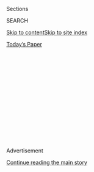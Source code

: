 <div id="app">

<div>

<div>

<div>

<div class="NYTAppHideMasthead css-1q2w90k e1suatyy0">

<div class="section css-ui9rw0 e1suatyy2">

<div class="css-eph4ug er09x8g0">

<div class="css-6n7j50">

</div>

<span class="css-1dv1kvn">Sections</span>

<div class="css-10488qs">

<span class="css-1dv1kvn">SEARCH</span>

</div>

[Skip to content](#site-content)[Skip to site
index](#site-index)

</div>

<div class="css-10698na e1huz5gh0">

</div>

</div>

<div id="masthead-bar-one" class="section hasLinks css-15hmgas e1csuq9d3">

<div class="css-uqyvli e1csuq9d0">

</div>

<div class="css-1uqjmks e1csuq9d1">

</div>

<div class="css-9e9ivx">

[](https://myaccount.nytimes3xbfgragh.onion/auth/login?response_type=cookie&client_id=vi)

</div>

<div class="css-1bvtpon e1csuq9d2">

[Today’s
Paper](https://www.nytimes3xbfgragh.onion/section/todayspaper)

</div>

</div>

</div>

</div>

<div data-aria-hidden="false">

<div id="site-content" data-role="main">

<div>

<div class="css-1aor85t" style="opacity:0.000000001;z-index:-1;visibility:hidden">

<div class="css-1hqnpie">

<div class="css-epjblv">

<span class="css-17xtcya">[Opinion](/section/opinion)</span><span class="css-x15j1o">|</span><span class="css-fwqvlz">Trump
Is Dog-Whistling. Are ‘Suburban Housewives’
Listening?</span>

</div>

<div class="css-k008qs">

<div class="css-1iwv8en">

<span class="css-18z7m18"></span>

<div>

</div>

</div>

<span class="css-1n6z4y">https://nyti.ms/30ZTM8M</span>

<div class="css-1705lsu">

<div class="css-4xjgmj">

<div class="css-4skfbu" data-role="toolbar" data-aria-label="Social Media Share buttons, Save button, and Comments Panel with current comment count" data-testid="share-tools">

  - 
  - 
  - 
  - 
    
    <div class="css-6n7j50">
    
    </div>

  - 
  - 

</div>

</div>

</div>

</div>

</div>

</div>

<div id="NYT_TOP_BANNER_REGION" class="css-13pd83m">

</div>

<div id="top-wrapper" class="css-1sy8kpn">

<div id="top-slug" class="css-l9onyx">

Advertisement

</div>

[Continue reading the main
story](#after-top)

<div class="ad top-wrapper" style="text-align:center;height:100%;display:block;min-height:250px">

<div id="top" class="place-ad" data-position="top" data-size-key="top">

</div>

</div>

<div id="after-top">

</div>

</div>

<div>

<div class="css-v5btjw etb61u70">

<div class="css-v05ibm etb61u71">

[Opinion](/section/opinion)

</div>

</div>

<div id="sponsor-wrapper" class="css-1hyfx7x">

<div id="sponsor-slug" class="css-19vbshk">

Supported by

</div>

[Continue reading the main
story](#after-sponsor)

<div id="sponsor" class="ad sponsor-wrapper" style="text-align:center;height:100%;display:block">

</div>

<div id="after-sponsor">

</div>

</div>

<div class="css-186x18t">

</div>

<div class="css-1vkm6nb ehdk2mb0">

# Trump Is Dog-Whistling. Are ‘Suburban Housewives’ Listening?

</div>

Or are they too busy organizing protests, posting links to bail funds
and discussing antidotes for tear gas?

<div class="css-18e8msd">

<div class="css-vp77d3 epjyd6m0">

<div class="css-1p10dcb ey68jwv0" data-aria-hidden="true">

[![Jennifer
Weiner](https://static01.graylady3jvrrxbe.onion/images/2018/05/11/opinion/jennifer-weiner/jennifer-weiner-thumbLarge.png
"Jennifer Weiner")](https://www.nytimes3xbfgragh.onion/by/jennifer-weiner)

</div>

<div class="css-1baulvz">

By [<span class="css-1baulvz last-byline" itemprop="name">Jennifer
Weiner</span>](https://www.nytimes3xbfgragh.onion/by/jennifer-weiner)

<div class="css-8atqhb">

Contributing Opinion writer

</div>

</div>

</div>

  - July 28,
    2020

  - 
    
    <div class="css-4xjgmj">
    
    <div class="css-pvvomx" data-role="toolbar" data-aria-label="Social Media Share buttons, Save button, and Comments Panel with current comment count" data-testid="share-tools">
    
      - 
      - 
      - 
      - 
        
        <div class="css-6n7j50">
        
        </div>
    
      - 
      - 
    
    </div>
    
    </div>

</div>

<div class="css-79elbk" data-testid="photoviewer-wrapper">

<div class="css-z3e15g" data-testid="photoviewer-wrapper-hidden">

</div>

<div class="css-1a48zt4 ehw59r15" data-testid="photoviewer-children">

![<span class="css-16f3y1r e13ogyst0" data-aria-hidden="true">Demonstrators
formed a “Wall of Moms” during a march on July 25 protesting the death
of Elijah McClain and racial injustice in Aurora,
Colo.</span><span class="css-cnj6d5 e1z0qqy90" itemprop="copyrightHolder"><span class="css-1ly73wi e1tej78p0">Credit...</span><span><span>Kevin
Mohatt/Reuters</span></span></span>](https://static01.graylady3jvrrxbe.onion/images/2020/07/28/opinion/28Weiner4/28Weiner4-articleLarge.jpg?quality=75&auto=webp&disable=upscale)

</div>

</div>

</div>

<div class="section meteredContent css-1r7ky0e" name="articleBody" itemprop="articleBody">

<div class="css-1fanzo5 StoryBodyCompanionColumn">

<div class="css-53u6y8">

*This article has been updated to reflect news developments.*  
  
[There she
is](https://artsandculture.google.com/asset/little-rock-integration/jwEdz9Na2Fy0tQ)
in Little Rock, Ark., in 1957, a white woman in a neatly ironed dress
and a short-sleeved, pearl-button cardigan. Her hand is on her hip as
she stands in the universal posture of “I would like to speak to your
manager” and stares down a soldier defending the Black students who’d
integrated Little Rock Central High School.

[There she is,](https://images.app.goo.gl/KRH9N5YB1oSNuEum8) in Queens
in 1959, a white woman in a dark skirt, a polka-dot blouse and matching
coat. Her hair is curled, her handbag is looped over her forearm, and
she carries a sign that reads “Bussing Creates Fussing.”

In South Boston, in 1975, she [carries a
sign](https://www.flickr.com/photos/boston_public_library/6326362205)
that reads “Whites Have Rights.” And just last month, in St. Louis, she
was spotted [barefoot on her front
steps](https://www.washingtonpost.com/nation/2020/07/20/st-louis-couple-who-aimed-guns-protesters-charged-with-felony-weapons-count/),
in black capri pants, brandishing a pistol at Black Lives Matter
protesters.

Donald Trump and his enablers know these women. They know that for as
long as there have been efforts toward desegregation, white women have
defended the status quo. These women have been loud and insistent, maybe
because those protests have long been one of the few places where anger
doesn’t immediately render a woman unfeminine and unattractive, strident
or shrill. An angry white woman has always been a “nasty woman”— unless
she’s a mama bear, standing up for her kids and their schools and
neighborhoods.

</div>

</div>

<div class="css-1fanzo5 StoryBodyCompanionColumn">

<div class="css-53u6y8">

Thus President Trump’s recent provocative
[tweet](https://twitter.com/realDonaldTrump/status/1286372175117791236?s=20)
to “the Suburban Housewives of America,” warning “Biden will destroy
your neighborhood and your American Dream.”

The tweet linked to a column in The New York Post by former Lt. Gov.
Betsy McCaughey of New York, which gave dire warnings about an
Obama-Biden initiative called Affirmatively Furthering Fair Housing. Ms.
McCaughey wrote that it would require towns to “make it possible for
low-income minorities to choose suburban living.” Women, she added, need
to recognize the danger and “focus on what’s at stake for their
families.”

Then, on Wednesday, Mr. Trump did it again,
[tweeting](https://twitter.com/realDonaldTrump/status/1288509568578777088)
“I am happy to inform all of the people living their Suburban Lifestyle
Dream that you will no longer be bothered or financially hurt by having
low income housing built in your neighborhood” — because he’s rescinding
the housing initiative. “Your housing prices will go up based on the
market, and crime will go down,” he wrote, adding, “Enjoy\!”

These weren’t even dog whistles. These were someone standing on the
porch and bellowing, “Here, Fido\!”

But are the “Suburban Housewives” listening?”

I grew up in the kind of place Mr. Trump and Ms. McCaughey probably
picture when they think about the suburbs. In the 1970s and ’80s my
hometown, Simsbury, Conn., was an affluent community of 20,000. Today
it’s [more than 90
percent](https://www.census.gov/quickfacts/simsburytownhartfordcountyconnecticut)
white; when I lived there, it was whiter.

</div>

</div>

<div class="css-1fanzo5 StoryBodyCompanionColumn">

<div class="css-53u6y8">

The handful of nonwhite students came almost entirely from two places:
the ABC House, where boys from big cities lived in Simsbury while they
attended its high school (ABC stood for A Better Chance), and Hartford,
where kids came as part of an initiative called Project Concern, one of
the first voluntary school desegregation programs in the United States.
After it began, in 1966, [thousands of residents in five Connecticut
towns](https://www.courant.com/courant-250/moments-in-history/hc-xpm-2014-06-29-hc-250-project-concern-20140625-story.html#:~:text=Glastonbury's%20school%20board%20rejected%20Project%20Concern.&text=One%20Vernon%20resident%2C%20who%20spoke,this%20with%20anyone%20from%20Hartford.)
crowded school board meetings to argue against it.

In 1968, a resident of nearby Vernon was applauded after she told the
school board: “Vernon is a nice, wonderful, middle-class town, and I do
not wish to share this with anyone from Hartford. What we have, we have
earned and want to keep. What is mine is mine.”

Mr. Trump’s re-election depends, at least in part, on white suburban
women still feeling that way.

But if recent protests and nonfiction best-seller lists are any
indication, at least some “housewives” have arrived at a more nuanced
understanding of racial dynamics and have harnessed the potent, symbolic
power of white motherhood to advocate for change. Simsbury, for example,
now has a Facebook group called [Holding the Door
Open](https://www.facebookcorewwwi.onion/groups/holdingthedooropen/?ref=share),
“for people within greater Simsbury CT who are open, ready and willing
to discuss, share and grow in their understanding of racism, white
privilege and exclusion in our community and within America.”

On Facebook, Wall of Moms groups are popping up, not just in the big
cities where you’d expect to see them, but also in [Montgomery County
and Bucks
County](https://www.facebookcorewwwi.onion/groups/1170791863291062) and
[Delaware
County](https://www.facebookcorewwwi.onion/groups/3261681747203912)
outside of Philadelphia. There are Walls of Moms in Maine and New Mexico
and Michigan.

</div>

</div>

<div class="css-79elbk" data-testid="photoviewer-wrapper">

<div class="css-z3e15g" data-testid="photoviewer-wrapper-hidden">

</div>

<div class="css-1a48zt4 ehw59r15" data-testid="photoviewer-children">

![<span class="css-16f3y1r e13ogyst0" data-aria-hidden="true">The "Wall
of Moms" surrounding the federal courthouse in Portland,
Ore.</span><span class="css-cnj6d5 e1z0qqy90" itemprop="copyrightHolder"><span class="css-1ly73wi e1tej78p0">Credit...</span><span>Susan
Seubert for The New York
Times</span></span>](https://static01.graylady3jvrrxbe.onion/images/2020/07/28/opinion/28Weiner1/merlin_174894195_22dd2b9f-b296-4dc5-a75c-0057f34689df-articleLarge.jpg?quality=75&auto=webp&disable=upscale)

</div>

</div>

<div class="css-1fanzo5 StoryBodyCompanionColumn">

<div class="css-53u6y8">

The moms are organizing protests and reading groups, posting links to
bail funds, discussing antidotes for tear gas. They’re starting groups
in their kids’ schools to talk about white privilege and how to continue
the fight once the current wave of protests is done. Many feature some
version of the sign “When George Floyd Called for His Mama, He Summoned
All the Mamas.”

What led to the change?

For Rene Daguerre-Bradford, who organized one of Simsbury’s two Black
Lives Matter protests, it was seeing the video of George Floyd’s death.
“When I saw how George Floyd died — when I heard him begging them to
stop because he couldn’t breathe — I broke out into tears. How can any
human being treat someone like that?” she told me.

</div>

</div>

<div class="css-1fanzo5 StoryBodyCompanionColumn">

<div class="css-53u6y8">

To some, white mothers on the front lines looks like a case of too
little, too late. In The Washington Post, the president of the Portland,
Ore., N.A.A.C.P. branch wrote “the ‘Wall of Moms’, while perhaps
well-intentioned, ends up redirecting attention away from the urgent
issue of murdered Black bodies.”

Still, Donald Trump has to be uneasy as he considers the white women who
have woken up — however belatedly — to the reality of the moment, women
who have the tools and, thanks to the pandemic, the time to do the work.
As one mom told me, “We’re a bunch of mad white ladies with nothing but
time.”

*The Times is committed to publishing* [*a diversity of
letters*](https://www.nytimes3xbfgragh.onion/2019/01/31/opinion/letters/letters-to-editor-new-york-times-women.html)
*to the editor. We’d like to hear what you think about this or any of
our articles. Here are some*
[*tips*](https://help.nytimes3xbfgragh.onion/hc/en-us/articles/115014925288-How-to-submit-a-letter-to-the-editor)*.
And here’s our email:*
[*letters@NYTimes.com*](mailto:letters@NYTimes.com)*.*

*Follow The New York Times Opinion section on*
[*Facebook*](https://www.facebookcorewwwi.onion/nytopinion)*,* [*Twitter
(@NYTopinion)*](http://twitter.com/NYTOpinion) *and*
[*Instagram*](https://www.instagram.com/nytopinion/)*.*

</div>

</div>

</div>

<div>

</div>

<div>

</div>

<div>

</div>

<div>

<div id="bottom-wrapper" class="css-1ede5it">

<div id="bottom-slug" class="css-l9onyx">

Advertisement

</div>

[Continue reading the main
story](#after-bottom)

<div id="bottom" class="ad bottom-wrapper" style="text-align:center;height:100%;display:block;min-height:90px">

</div>

<div id="after-bottom">

</div>

</div>

</div>

</div>

</div>

## Site Index

<div>

</div>

## Site Information Navigation

  - [© <span>2020</span> <span>The New York Times
    Company</span>](https://help.nytimes3xbfgragh.onion/hc/en-us/articles/115014792127-Copyright-notice)

<!-- end list -->

  - [NYTCo](https://www.nytco.com/)
  - [Contact
    Us](https://help.nytimes3xbfgragh.onion/hc/en-us/articles/115015385887-Contact-Us)
  - [Work with us](https://www.nytco.com/careers/)
  - [Advertise](https://nytmediakit.com/)
  - [T Brand Studio](http://www.tbrandstudio.com/)
  - [Your Ad
    Choices](https://www.nytimes3xbfgragh.onion/privacy/cookie-policy#how-do-i-manage-trackers)
  - [Privacy](https://www.nytimes3xbfgragh.onion/privacy)
  - [Terms of
    Service](https://help.nytimes3xbfgragh.onion/hc/en-us/articles/115014893428-Terms-of-service)
  - [Terms of
    Sale](https://help.nytimes3xbfgragh.onion/hc/en-us/articles/115014893968-Terms-of-sale)
  - [Site
    Map](https://spiderbites.nytimes3xbfgragh.onion)
  - [Help](https://help.nytimes3xbfgragh.onion/hc/en-us)
  - [Subscriptions](https://www.nytimes3xbfgragh.onion/subscription?campaignId=37WXW)

</div>

</div>

</div>

</div>
